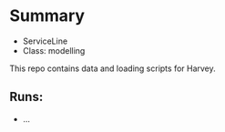 # Summary
* ServiceLine
* Class: modelling

This repo contains data and loading scripts for Harvey.

## Runs:
* ...